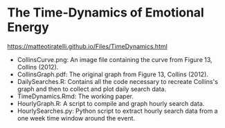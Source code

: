# The Time-Dynamics of Emotional Energy

https://matteotiratelli.github.io/Files/TimeDynamics.html

- CollinsCurve.png: An image file containing the curve from Figure 13, Collins (2012).
- CollinsGraph.pdf: The original graph from Figure 13, Collins (2012).
- DailySearches.R: Contains all the code necessary to recreate Collins's graph and then to collect and plot daily search data.
- TimeDynamics.Rmd: The working paper.
- HourlyGraph.R: A script to compile and graph hourly search data.
- HourlySearches.py: Python script to extract hourly search data from a one week time window around the event.
